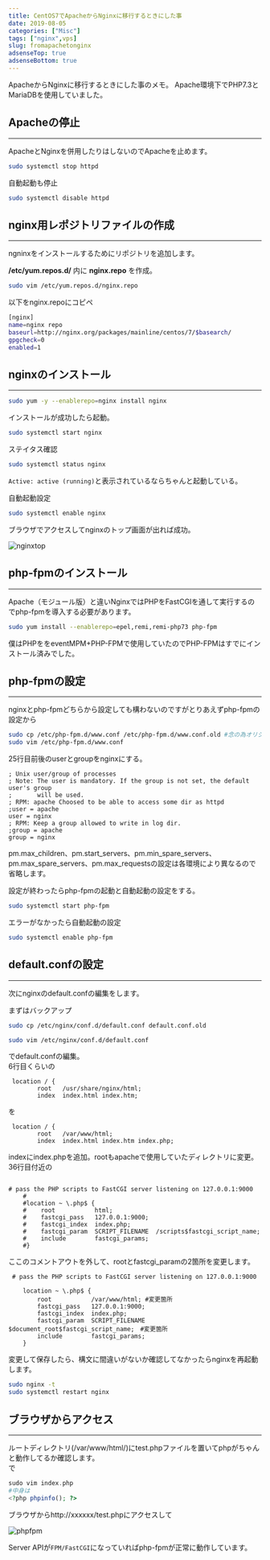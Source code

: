 ```yaml
---
title: CentOS7でApacheからNginxに移行するときにした事
date: 2019-08-05
categories: ["Misc"]
tags: ["nginx",vps]
slug: fromapachetonginx
adsenseTop: true
adsenseBottom: true
---
```


ApacheからNginxに移行するときにした事のメモ。
Apache環境下でPHP7.3とMariaDBを使用していました。

## Apacheの停止
---

ApacheとNginxを併用したりはしないのでApacheを止めます。

```sh
sudo systemctl stop httpd
```

自動起動も停止

```sh
sudo systemctl disable httpd
```

## nginx用レポジトリファイルの作成
---

ngninxをインストールするためにリポジトリを追加します。

**/etc/yum.repos.d/** 内に **nginx.repo** を作成。

```sh
sudo vim /etc/yum.repos.d/nginx.repo
```

以下をnginx.repoにコピペ
```sh
[nginx]
name=nginx repo
baseurl=http://nginx.org/packages/mainline/centos/7/$basearch/
gpgcheck=0
enabled=1
```

## nginxのインストール
---

```sh
sudo yum -y --enablerepo=nginx install nginx
```

インストールが成功したら起動。

```sh
sudo systemctl start nginx
```

ステイタス確認

```sh
sudo systemctl status nginx
```

`Active: active (running)`と表示されているならちゃんと起動している。

自動起動設定

```sh
sudo systemctl enable nginx
```

ブラウザでアクセスしてnginxのトップ画面が出れば成功。

![nginxtop](../../../images/nginxtop.jpg)

## php-fpmのインストール
---

Apache（モジュール版）と違いNginxではPHPをFastCGIを通して実行するのでphp-fpmを導入する必要があります。  

```sh
sudo yum install --enablerepo=epel,remi,remi-php73 php-fpm
```

僕はPHPををeventMPM+PHP-FPMで使用していたのでPHP-FPMはすでにインストール済みでした。


## php-fpmの設定
---

nginxとphp-fpmどちらから設定しても構わないのですがとりあえずphp-fpmの設定から

```sh
sudo cp /etc/php-fpm.d/www.conf /etc/php-fpm.d/www.conf.old #念の為オリジナルをバックアップ
sudo vim /etc/php-fpm.d/www.conf
```

25行目前後のuserとgroupをnginxにする。

```aconf
; Unix user/group of processes
; Note: The user is mandatory. If the group is not set, the default user's group
;       will be used.
; RPM: apache Choosed to be able to access some dir as httpd
;user = apache
user = nginx
; RPM: Keep a group allowed to write in log dir.
;group = apache
group = nginx

```

pm.max_children、pm.start_servers、pm.min_spare_servers、pm.max_spare_servers、pm.max_requestsの設定は各環境により異なるので省略します。  

設定が終わったらphp-fpmの起動と自動起動の設定をする。

```sh
sudo systemctl start php-fpm
```

エラーがなかったら自動起動の設定

```sh
sudo systemctl enable php-fpm
```


## default.confの設定
---

次にnginxのdefault.confの編集をします。

まずはバックアップ
```sh
sudo cp /etc/nginx/conf.d/default.conf default.conf.old
```
```sh
sudo vim /etc/nginx/conf.d/default.conf
```

でdefault.confの編集。  
6行目くらいの

```nginx
 location / {
        root   /usr/share/nginx/html;
        index  index.html index.htm;
```

を

```nginx
 location / {
        root   /var/www/html;
        index  index.html index.htm index.php;
```

indexにindex.phpを追加。rootもapacheで使用していたディレクトリに変更。  
36行目付近の

```nginx

# pass the PHP scripts to FastCGI server listening on 127.0.0.1:9000
    # 
    #location ~ \.php$ {
    #    root           html;
    #    fastcgi_pass   127.0.0.1:9000;
    #    fastcgi_index  index.php;
    #    fastcgi_param  SCRIPT_FILENAME  /scripts$fastcgi_script_name;
    #    include        fastcgi_params;
    #}
```

ここのコメントアウトを外して、rootとfastcgi_paramの2箇所を変更します。

```nginx
 # pass the PHP scripts to FastCGI server listening on 127.0.0.1:9000

    location ~ \.php$ {
        root           /var/www/html; #変更箇所
        fastcgi_pass   127.0.0.1:9000;
        fastcgi_index  index.php;
        fastcgi_param  SCRIPT_FILENAME  $document_root$fastcgi_script_name;　#変更箇所
        include        fastcgi_params;
    }
```

変更して保存したら、構文に間違いがないか確認してなかったらnginxを再起動します。

```sh
sudo nginx -t
sudo systemctl restart nginx
```

## ブラウザからアクセス
---

ルートディレクトリ(/var/www/html/)にtest.phpファイルを置いてphpがちゃんと動作してるか確認します。  
で

```php
sudo vim index.php
#中身は
<?php phpinfo(); ?>
```

ブラウザからhttp://xxxxxx/test.phpにアクセスして

![phpfpm](../../../images/php-fpm.jpg)

Server APIが`FPM/FastCGI`になっていればphp-fpmが正常に動作しています。
